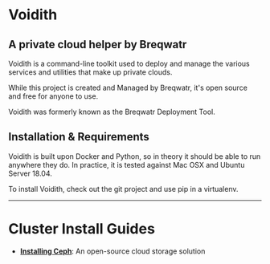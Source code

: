 # Voidith
## A private cloud helper by Breqwatr

Voidith is a command-line toolkit used to deploy and manage the various services and
utilities that make up private clouds.

While this project is created and Managed by Breqwatr, it's open source and free for
anyone to use.

Voidith was formerly known as the Breqwatr Deployment Tool.


## Installation & Requirements

Voidith is built upon Docker and Python, so in theory it should be able to run anywhere
they do. In practice, it is tested against Mac OSX and Ubuntu Server 18.04.

To install Voidith, check out the git project and use pip in a virtualenv.


---


# Cluster Install Guides

- [**Installing Ceph**](/ceph-install.html):
  An open-source cloud storage solution
